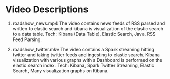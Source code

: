 # Video Descriptions

1. roadshow_news.mp4
The video contains news feeds of RSS parsed and written to elastic search and kibana is visualization of the elastic search to a data table. Tech: Kibana (Data Table), Elastic Search, Java, RSS Feed Parsing.

2. roadshow_twitter.mkv
The video contains a Spark streaming hitting twitter and taking twitter feeds and ingesting to elastic search. Kibana visualization with various graphs with a Dashboard is performed on the elastic search index.
Tech: Kibana, Spark Twitter Streaming, Elastic Search, Many visualization graphs on Kibana.

